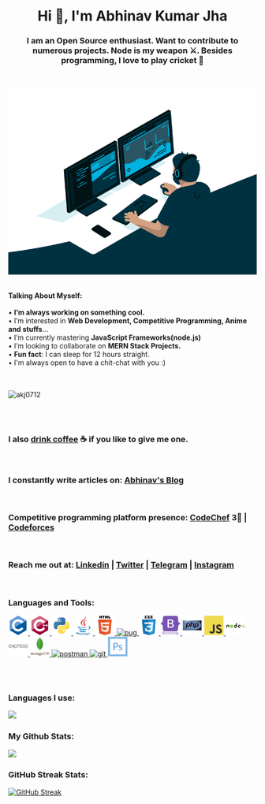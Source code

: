 <h1 align="center">Hi 👋, I'm Abhinav Kumar Jha</h1>
<h3 align="center">I am an Open Source enthusiast. Want to contribute to numerous projects. <b>Node</b> is my weapon ⚔️. Besides programming, I love to play cricket 🏏</h3>
</br>
<div align="right"">

![it's me](readme.gif)

</div>
<!-- <img align="right" height="350px" width="450px" src="https://raw.githubusercontent.com/abhisheknaiidu/abhisheknaiidu/master/code.gif"/> -->
</br>
<b>Talking About Myself:</b></br></br>
•  <b>I’m always working on something cool.</b> </br>
•  I’m interested in <b>Web Development, Competitive Programming, Anime and stuffs</b>...</br>
•  I’m currently mastering <b>JavaScript Frameworks(node.js)</b></br>
•  I’m looking to collaborate on <b>MERN Stack Projects.</b></br>
•  <b>Fun fact</b>: I can sleep for 12 hours straight.</br>
•  I'm always open to have a chit-chat with you :) </br>
</br></br>
<p align="left"> <img src="https://komarev.com/ghpvc/?username=akj0712&label=Profile%20views&color=0e75b6&style=flat" alt="akj0712" /> </p></br></br>

### I also [drink coffee](https://www.buymeacoffee.com/akj0712) ☕ if you like to give me one.
</br>

### I constantly write articles on: [Abhinav's Blog](https://akj07.hashnode.dev/)
</br>

### Competitive programming platform presence: [CodeChef](https://www.codechef.com/users/akj0712) 3🌟 | [Codeforces](https://codeforces.com/profile/akj0712)
</br>

### Reach me out at: [Linkedin](https://www.linkedin.com/in/akj0712/) | [Twitter](https://twitter.com/akj0712) | [Telegram](https://t.me/akj0712) | [Instagram](https://www.instagram.com/akj0712/)
</br>
<h3 align="left">Languages and Tools:</h3>
<p align="left">
  <a href="https://www.cprogramming.com/" target="_blank" rel="noreferrer"> <img src="https://raw.githubusercontent.com/devicons/devicon/master/icons/c/c-original.svg" alt="c" width="40" height="40"/> </a>
  <a href="https://www.w3schools.com/cpp/" target="_blank" rel="noreferrer"> <img src="https://raw.githubusercontent.com/devicons/devicon/master/icons/cplusplus/cplusplus-original.svg" alt="cplusplus" width="40" height="40"/> </a>
  <a href="https://www.python.org" target="_blank" rel="noreferrer"> <img src="https://raw.githubusercontent.com/devicons/devicon/master/icons/python/python-original.svg" alt="python" width="40" height="40"/> </a>
  <a href="https://www.java.com" target="_blank" rel="noreferrer"> <img src="https://raw.githubusercontent.com/devicons/devicon/master/icons/java/java-original.svg" alt="java" width="40" height="40"/> </a>
  <a href="https://www.w3.org/html/" target="_blank" rel="noreferrer"> <img src="https://raw.githubusercontent.com/devicons/devicon/master/icons/html5/html5-original-wordmark.svg" alt="html5" width="40" height="40"/> </a>
  <a href="https://pugjs.org" target="_blank" rel="noreferrer"> <img src="https://cdn.worldvectorlogo.com/logos/pug.svg" alt="pug" width="40" height="40"/> </a>
  <a href="https://www.w3schools.com/css/" target="_blank" rel="noreferrer"> <img src="https://raw.githubusercontent.com/devicons/devicon/master/icons/css3/css3-original-wordmark.svg" alt="css3" width="40" height="40"/> </a>
  <a href="https://getbootstrap.com" target="_blank" rel="noreferrer"> <img src="https://raw.githubusercontent.com/devicons/devicon/master/icons/bootstrap/bootstrap-plain-wordmark.svg" alt="bootstrap" width="40" height="40"/> </a>
  <a href="https://www.php.net" target="_blank" rel="noreferrer"> <img src="https://raw.githubusercontent.com/devicons/devicon/master/icons/php/php-original.svg" alt="php" width="40" height="40"/> </a>
  <a href="https://developer.mozilla.org/en-US/docs/Web/JavaScript" target="_blank" rel="noreferrer"> <img src="https://raw.githubusercontent.com/devicons/devicon/master/icons/javascript/javascript-original.svg" alt="javascript" width="40" height="40"/> </a>
  <a href="https://nodejs.org" target="_blank" rel="noreferrer"> <img src="https://raw.githubusercontent.com/devicons/devicon/master/icons/nodejs/nodejs-original-wordmark.svg" alt="nodejs" width="40" height="40"/> </a>
  <a href="https://expressjs.com" target="_blank" rel="noreferrer"> <img src="https://raw.githubusercontent.com/devicons/devicon/master/icons/express/express-original-wordmark.svg" alt="express" width="40" height="40"/> </a>
  <a href="https://www.mongodb.com/" target="_blank" rel="noreferrer"> <img src="https://raw.githubusercontent.com/devicons/devicon/master/icons/mongodb/mongodb-original-wordmark.svg" alt="mongodb" width="40" height="40"/> </a>
  <a href="https://postman.com" target="_blank" rel="noreferrer"> <img src="https://www.vectorlogo.zone/logos/getpostman/getpostman-icon.svg" alt="postman" width="40" height="40"/> </a>
  <a href="https://git-scm.com/" target="_blank" rel="noreferrer"> <img src="https://www.vectorlogo.zone/logos/git-scm/git-scm-icon.svg" alt="git" width="40" height="40"/> </a>
  <a href="https://www.photoshop.com/en" target="_blank" rel="noreferrer"> <img src="https://raw.githubusercontent.com/devicons/devicon/master/icons/photoshop/photoshop-line.svg" alt="photoshop" width="40" height="40"/> </a>
  
</br></br>

### Languages I use:

<img src="https://github-readme-stats.vercel.app/api/top-langs/?username=akj0712&layout=compact&color=2e2e2e&theme=great-gatsby&show_icons=true&icon_color=f54260&title_color=f54260&text_color=e9ff6b&bg_color=090909&border_color=ffff00">


</br>

### My Github Stats:

<img src="https://github-readme-stats.vercel.app/api?username=akj0712&theme=great-gatsby&show_icons=true&icon_color=f54260&title_color=f54260&bg_color=090909&border_color=ffff00">

</br>

### GitHub Streak Stats:

[![GitHub Streak](http://github-readme-streak-stats.herokuapp.com?user=akj0712&theme=great-gatsby&date_format=j%20M%5B%20Y%5D&border=ffff00)](https://git.io/streak-stats)

</br></br>

<p align="left">

